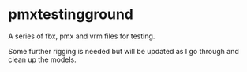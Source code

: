 # pmxtestingground
A series of fbx, pmx and vrm files for testing.

Some further rigging is needed but will be updated as I go through and clean up the models.
